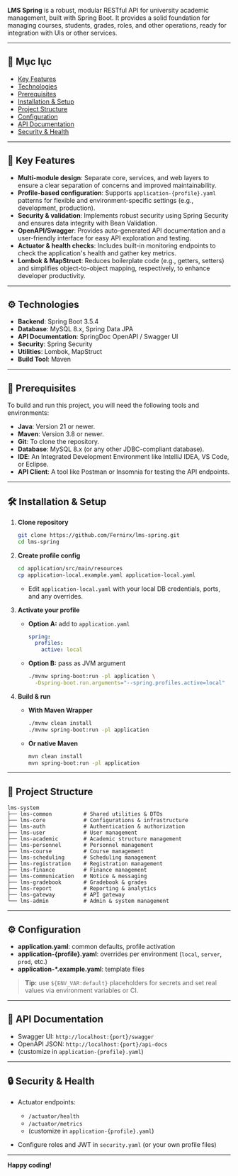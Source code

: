 **LMS Spring** is a robust, modular RESTful API for university academic management, built with Spring Boot. It provides a solid foundation for managing courses, students, grades, roles, and other operations, ready for integration with UIs or other services.

---

## 🔖 Mục lục
- [Key Features](#🎯-key-features)
- [Technologies](#-technologies)
- [Prerequisites](#prerequisites)
- [Installation & Setup](#installation--setup)
- [Project Structure](#project-structure)
- [Configuration](#configuration)
- [API Documentation](#api-documentation)
- [Security & Health](#security--health)

---

## 🎯 Key Features

* **Multi-module design**: Separate core, services, and web layers to ensure a clear separation of concerns and improved maintainability.
* **Profile-based configuration**: Supports `application-{profile}.yaml` patterns for flexible and environment-specific settings (e.g., development, production).
* **Security & validation**: Implements robust security using Spring Security and ensures data integrity with Bean Validation.
* **OpenAPI/Swagger**: Provides auto-generated API documentation and a user-friendly interface for easy API exploration and testing.
* **Actuator & health checks**: Includes built-in monitoring endpoints to check the application's health and gather key metrics.
* **Lombok & MapStruct**: Reduces boilerplate code (e.g., getters, setters) and simplifies object-to-object mapping, respectively, to enhance developer productivity.

---

## ⚙️ Technologies

* **Backend**: Spring Boot 3.5.4
* **Database**: MySQL 8.x, Spring Data JPA
* **API Documentation**: SpringDoc OpenAPI / Swagger UI
* **Security**: Spring Security
* **Utilities**: Lombok, MapStruct
* **Build Tool**: Maven

---

## 🚀 Prerequisites

To build and run this project, you will need the following tools and environments:

* **Java**: Version 21 or newer.
* **Maven**: Version 3.8 or newer.
* **Git**: To clone the repository.
* **Database**: MySQL 8.x (or any other JDBC-compliant database).
* **IDE**: An Integrated Development Environment like IntelliJ IDEA, VS Code, or Eclipse.
* **API Client**: A tool like Postman or Insomnia for testing the API endpoints.

---

## 🛠️ Installation & Setup

1. **Clone repository**

   ```bash
   git clone https://github.com/Fernirx/lms-spring.git
   cd lms-spring
   ```

2. **Create profile config**

   ```bash
   cd application/src/main/resources
   cp application-local.example.yaml application-local.yaml
   ```

   * Edit `application-local.yaml` with your local DB credentials, ports, and any overrides.

3. **Activate your profile**

   * **Option A:** add to `application.yaml`

     ```yaml
     spring:
       profiles:
         active: local
     ```
   * **Option B:** pass as JVM argument

     ```bash
     ./mvnw spring-boot:run -pl application \
       -Dspring-boot.run.arguments="--spring.profiles.active=local"
     ```

4. **Build & run**

   * **With Maven Wrapper**

     ```bash
     ./mvnw clean install
     ./mvnw spring-boot:run -pl application
     ```
   * **Or native Maven**

     ```bash
     mvn clean install
     mvn spring-boot:run -pl application
     ```

---

## 📁 Project Structure

```
lms-system
├── lms-common          # Shared utilities & DTOs
├── lms-core            # Configurations & infrastructure
├── lms-auth            # Authentication & authorization
├── lms-user            # User management
├── lms-academic        # Academic structure management
├── lms-personnel       # Personnel management
├── lms-course          # Course management
├── lms-scheduling      # Scheduling management
├── lms-registration    # Registration management
├── lms-finance         # Finance management
├── lms-communication   # Notice & messaging
├── lms-gradebook       # Gradebook & grades
├── lms-report          # Reporting & analytics
├── lms-gateway         # API gateway
└── lms-admin           # Admin & system management
```

---

## ⚙️ Configuration

* **application.yaml**: common defaults, profile activation
* **application-{profile}.yaml**: overrides per environment (`local`, `server`, `prod`, etc.)
* **application-\*.example.yaml**: template files

> **Tip:** use `${ENV_VAR:default}` placeholders for secrets and set real values via environment variables or CI.

---

## 💬 API Documentation

* Swagger UI: `http://localhost:{port}/swagger`
* OpenAPI JSON: `http://localhost:{port}/api-docs`
* (customize in `application-{profile}.yaml`)
---

## 🔒 Security & Health

* Actuator endpoints:

   * `/actuator/health`
   * `/actuator/metrics`
   * (customize in `application-{profile}.yaml`)
* Configure roles and JWT in `security.yaml` (or your own profile files)

---

**Happy coding!**

